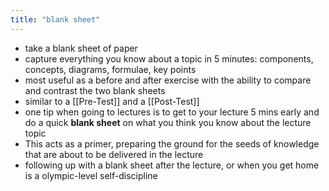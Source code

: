 ```yaml
---
title: "blank sheet"
---
```


- take a blank sheet of paper<span id='u88ZpJr0o'/>
- capture everything you know about a topic in 5 minutes: components, concepts, diagrams, formulae, key points<span id='jFCmF-G8P'/>
- most useful as a before and after exercise with the ability to compare and contrast the two blank sheets<span id='qQPoKXkA7'/>
- similar to a [[Pre-Test]] and a [[Post-Test]]<span id='41psIFWnH'/>
- one tip when going to lectures is to get to your lecture 5 mins early and do a quick **blank sheet** on what you think you know about the lecture topic<span id='-PwJEpB2_'/>
- This acts as a primer, preparing the ground for the seeds of knowledge that are about to be delivered in the lecture<span id='RkxsHnAr-'/>
- following up with a blank sheet after the lecture, or when you get home is a olympic-level self-discipline<span id='S3oNyb4aE'/>
